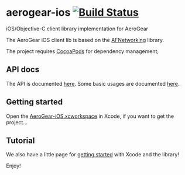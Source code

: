 # aerogear-ios [![Build Status](https://travis-ci.org/aerogear/aerogear-ios.png)](https://travis-ci.org/aerogear/aerogear-ios)

iOS/Objective-C client library implementation for AeroGear

The AeroGear iOS client lib is based on the [AFNetworking](https://github.com/AFNetworking/AFNetworking/) library.

The project requires [CocoaPods](http://cocoapods.org/) for dependency management;

## API docs

The API is documented [here](http://aerogear.org/docs/specs/aerogear-ios/). Some basic usages are documented [here](API.md).

## Getting started

Open the [AeroGear-iOS.xcworkspace](AeroGear-iOS/AeroGear-iOS.xcworkspace) in Xcode, if you want to get the project...

## Tutorial

We also have a little page for [getting started](http://aerogear.org/docs/guides/GetStartedwithAeroGearandXcode/) with Xcode and the library!

Enjoy!
